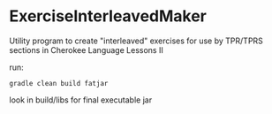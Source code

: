 # ExerciseInterleavedMaker
Utility program to create "interleaved" exercises for use by TPR/TPRS sections in Cherokee Language Lessons II

run:
```
gradle clean build fatjar
```

look in build/libs for final executable jar
